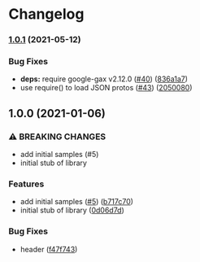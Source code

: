 # Changelog

### [1.0.1](https://www.github.com/googleapis/nodejs-access-approval/compare/v1.0.0...v1.0.1) (2021-05-12)


### Bug Fixes

* **deps:** require google-gax v2.12.0 ([#40](https://www.github.com/googleapis/nodejs-access-approval/issues/40)) ([836a1a7](https://www.github.com/googleapis/nodejs-access-approval/commit/836a1a74d5819060d6525142867ea36ec1958398))
* use require() to load JSON protos ([#43](https://www.github.com/googleapis/nodejs-access-approval/issues/43)) ([2050080](https://www.github.com/googleapis/nodejs-access-approval/commit/2050080f681311b75258a5718810d49c586a1bfc))

## 1.0.0 (2021-01-06)


### ⚠ BREAKING CHANGES

* add initial samples (#5)
* initial stub of library

### Features

* add initial samples ([#5](https://www.github.com/googleapis/nodejs-access-approval/issues/5)) ([b717c70](https://www.github.com/googleapis/nodejs-access-approval/commit/b717c70be561244e8a8be950291c45187b026b0e))
* initial stub of library ([0d06d7d](https://www.github.com/googleapis/nodejs-access-approval/commit/0d06d7d01146af6522f81b61ca926d20c39e9987))


### Bug Fixes

* header ([f47f743](https://www.github.com/googleapis/nodejs-access-approval/commit/f47f7432d2dca856f39171ac5051b3bfd5858d19))
